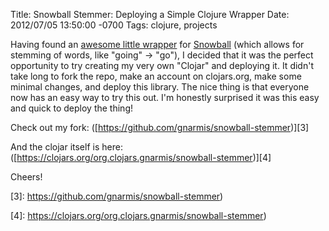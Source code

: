 Title: Snowball Stemmer: Deploying a Simple Clojure Wrapper
Date: 2012/07/05 13:50:00 -0700
Tags: clojure, projects


Having found an [awesome little wrapper][1] for [Snowball][2] (which allows 
for stemming of words, like "going" -> "go"), I decided that it was the perfect 
opportunity to try creating my very own "Clojar" and deploying it. It didn't 
take long to fork the repo, make an account on clojars.org, make some minimal 
changes, and deploy this library. The nice thing is that everyone now has an 
easy way to try this out. I'm honestly surprised it was this easy and quick 
to deploy the thing!

Check out my fork: ([https://github.com/gnarmis/snowball-stemmer)][3]

And the clojar itself is here: ([https://clojars.org/org.clojars.gnarmis/snowball-stemmer)][4] 

Cheers!



[1]: https://github.com/weavejester/snowball-stemmer

[2]: http://snowball.tartarus.org/

[3]: https://github.com/gnarmis/snowball-stemmer)

[4]: https://clojars.org/org.clojars.gnarmis/snowball-stemmer)
